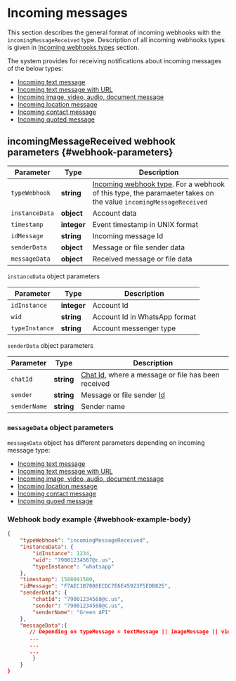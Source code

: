 # Incoming messages

This section describes the general format of incoming webhooks with the `incomingMessageReceived` type. Description of all incoming webhooks types is given in [Incoming webhooks types](../type-webhook.md) section.

The system provides for receiving notifications about incoming messages of the below types:

- [Incoming text message](TextMessage.md)
- [Incoming text message with URL](ExtendedTextMessage.md)
- [Incoming image, video, audio, document message](ImageMessage.md)
- [Incoming location message](LocationMessage.md)
- [Incoming contact message](ContactMessage.md)
- [Incoming quoted message](QuotedMessage.md)

## incomingMessageReceived webhook parameters {#webhook-parameters}

Parameter | Type | Description
----- | ----- | -----
`typeWebhook` | **string** | [Incoming webhook type](../type-webhook.md). For a webhook of this type, the paramaeter takes on the value `incomingMessageReceived`
`instanceData` | **object** | Account data
`timestamp` | **integer** | Event timestamp in UNIX format
`idMessage` | **string** | Incoming message Id
`senderData` | **object** | Message or file sender data
`messageData` | **object** | Received message or file data

`instanceData` object parameters

Parameter | Type | Description
----- | ----- | -----
`idInstance` | **integer** | Account Id
`wid` | **string** | Account Id in WhatsApp format
`typeInstance` | **string** | Account messenger type 

`senderData` object parameters

Parameter | Type | Description
----- | ----- | -----
`chatId` | **string** | [Chat Id](../../../chat-id.md), where a message or file has been received
`sender` | **string** | Message or file sender [Id](../../../chat-id.md#corr) 
`senderName` | **string** | Sender name

### `messageData` object parameters

`messageData` object has different parameters depending on incoming message type:

- [Incoming text message](TextMessage.md)
- [Incoming text message with URL](ExtendedTextMessage.md)
- [Incoming image, video, audio, document message](ImageMessage.md)
- [Incoming location message](LocationMessage.md)
- [Incoming contact message](ContactMessage.md)
- [Incoming quoed message](QuotedMessage.md)

### Webhook body example {#webhook-example-body}

```json
{
    "typeWebhook": "incomingMessageReceived",
    "instanceData": {
        "idInstance": 1234,
        "wid": "79001234567@c.us",
        "typeInstance": "whatsapp"
    },
    "timestamp": 1588091580,
    "idMessage": "F7AEC1B7086ECDC7E6E45923F5EDB825",
    "senderData": {
        "chatId": "79001234568@c.us",
        "sender": "79001234568@c.us",
        "senderName": "Green API"
    },
    "messageData":{
       // Depending on typeMessage = textMessage || imageMessage || videoMessage || documentMessage || audioMessage || locationMessage || contactMessage || extendedTextMessage || quotedMessage
       ...
       ...
       ...
        }
    }
}
```
